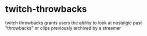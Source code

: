 # twitch-throwbacks
twitch throwbacks grants users the ability to look at nostalgic past "throwbacks" or clips previously archived by a streamer 
